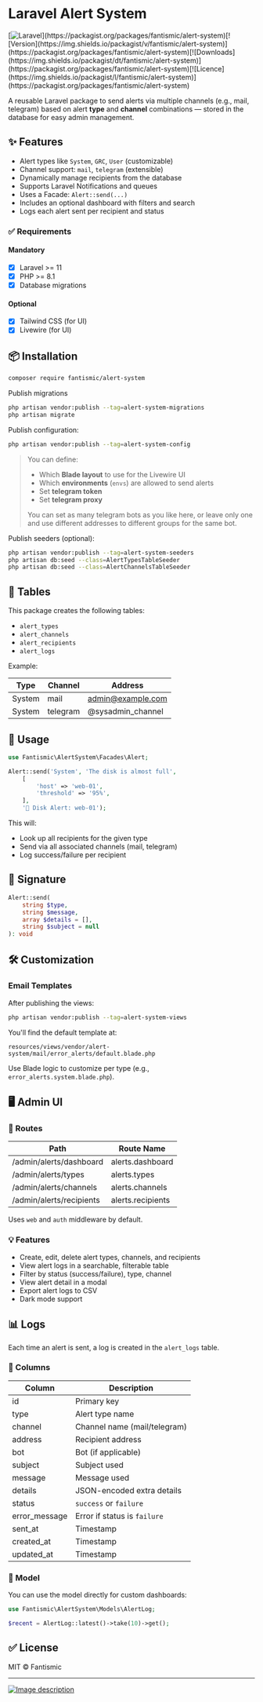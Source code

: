 # Laravel Alert System

[![Laravel](https://img.shields.io/static/v1?label=laravel&message=%E2%89%A511.0&color=0078BE&logo=laravel&style=flat-square")](https://packagist.org/packages/fantismic/alert-system)[![Version](https://img.shields.io/packagist/v/fantismic/alert-system)](https://packagist.org/packages/fantismic/alert-system)[![Downloads](https://img.shields.io/packagist/dt/fantismic/alert-system)](https://packagist.org/packages/fantismic/alert-system)[![Licence](https://img.shields.io/packagist/l/fantismic/alert-system)](https://packagist.org/packages/fantismic/alert-system)

A reusable Laravel package to send alerts via multiple channels (e.g., mail, telegram) based on alert **type** and **channel** combinations — stored in the database for easy admin management.

## ✨ Features

- Alert types like `System`, `GRC`, `User` (customizable)
- Channel support: `mail`, `telegram` (extensible)
- Dynamically manage recipients from the database
- Supports Laravel Notifications and queues
- Uses a Facade: `Alert::send(...)`
- Includes an optional dashboard with filters and search
- Logs each alert sent per recipient and status

### ✅ Requirements

#### Mandatory
- [x] Laravel >= 11
- [x] PHP >= 8.1
- [x] Database migrations

#### Optional
- [x] Tailwind CSS (for UI)
- [x] Livewire (for UI)

## 📦 Installation

```bash
composer require fantismic/alert-system
```

Publish migrations

```bash
php artisan vendor:publish --tag=alert-system-migrations
php artisan migrate
```

Publish configuration:

```bash
php artisan vendor:publish --tag=alert-system-config
```

> You can define:
> - Which **Blade layout** to use for the Livewire UI
> - Which **environments** (`envs`) are allowed to send alerts
> - Set **telegram token**
> - Set **telegram proxy**
>
> You can set as many telegram bots as you like here, or leave only one and use different addresses to different groups for the same bot.

Publish seeders (optional):

```bash
php artisan vendor:publish --tag=alert-system-seeders
php artisan db:seed --class=AlertTypesTableSeeder
php artisan db:seed --class=AlertChannelsTableSeeder
```

## 📁 Tables

This package creates the following tables:

- `alert_types`
- `alert_channels`
- `alert_recipients`
- `alert_logs`

Example:

| Type    | Channel  | Address            |
|---------|----------|--------------------|
| System  | mail     | admin@example.com  |
| System  | telegram | @sysadmin_channel  |

## 🚀 Usage

```php
use Fantismic\AlertSystem\Facades\Alert;

Alert::send('System', 'The disk is almost full', 
    [
        'host' => 'web-01',
        'threshold' => '95%',
    ], 
    '🚨 Disk Alert: web-01');
```

This will:
- Look up all recipients for the given type
- Send via all associated channels (mail, telegram)
- Log success/failure per recipient

## 🧠 Signature

```php
Alert::send(
    string $type,
    string $message,
    array $details = [],
    string $subject = null
): void
```

## 🛠️ Customization

### Email Templates

After publishing the views:

```bash
php artisan vendor:publish --tag=alert-system-views
```

You'll find the default template at:

```
resources/views/vendor/alert-system/mail/error_alerts/default.blade.php
```

Use Blade logic to customize per type (e.g., `error_alerts.system.blade.php`).


## 🖥️ Admin UI

### 📍 Routes

| Path                      | Route Name         |
|---------------------------|--------------------|
| /admin/alerts/dashboard   | alerts.dashboard   |
| /admin/alerts/types       | alerts.types       |
| /admin/alerts/channels    | alerts.channels    |
| /admin/alerts/recipients  | alerts.recipients  |

Uses `web` and `auth` middleware by default.

### 💡 Features

- Create, edit, delete alert types, channels, and recipients
- View alert logs in a searchable, filterable table
- Filter by status (success/failure), type, channel
- View alert detail in a modal
- Export alert logs to CSV
- Dark mode support

## 📊 Logs

Each time an alert is sent, a log is created in the `alert_logs` table.

### 🧾 Columns

| Column         | Description                      |
|----------------|----------------------------------|
| id             | Primary key                      |
| type           | Alert type name                  |
| channel        | Channel name (mail/telegram)     |
| address        | Recipient address                |
| bot            | Bot (if applicable)              |
| subject        | Subject used                     |
| message        | Message used                     |
| details        | JSON-encoded extra details       |
| status         | `success` or `failure`           |
| error_message  | Error if status is `failure`     |
| sent_at        | Timestamp                        |
| created_at     | Timestamp                        |
| updated_at     | Timestamp                        |

### 🧱 Model

You can use the model directly for custom dashboards:

```php
use Fantismic\AlertSystem\Models\AlertLog;

$recent = AlertLog::latest()->take(10)->get();
```

## ✅ License

MIT © Fantismic

---
[![Image description](https://i.postimg.cc/SxB7b1T0/fantismic-no-background.png)](https://github.com/fantismic)